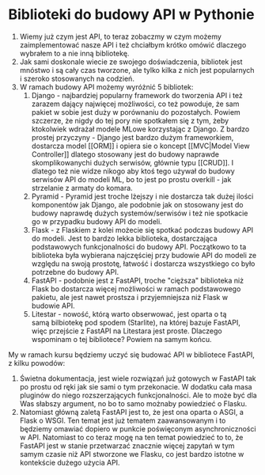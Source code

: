# Biblioteki do budowy API w Pythonie

1. Wiemy już czym jest API, to teraz zobaczmy w czym możemy zaimplementować nasze API i też chciałbym krótko omówić dlaczego wybrałem to a nie inną bibliotekę.
2. Jak sami doskonale wiecie ze swojego doświadczenia, bibliotek jest mnóstwo i są cały czas tworzone, ale tylko kilka z nich jest popularnych i szeroko stosowanych na codzień.
3. W ramach budowy API możemy wyróżnić 5 bibliotek:
	1. Django - najbardziej popularny framework do tworzenia API i też zarazem dający najwięcej możliwości, co też powoduje, że sam pakiet w sobie jest duży w porównaniu do pozostałych. Powiem szczerze, że nigdy do tej pory nie spotkałem się z tym, żeby ktokolwiek wdrażał modele MLowe korzystając z Django. Z bardzo prostej przyczyny - Django jest bardzo dużym frameworkiem, dostarcza model [[ORM]] i opiera sie o koncept [[MVC|Model View Controller]] dlatego stosowany jest do budowy naprawde skomplikowanychi dużych serwisów, głównie typu [[CRUD]]. I dlatego też nie widze nikogo aby ktoś tego używał do budowy serwisów API do modeli ML, bo to jest po prostu overkill - jak strzelanie z armaty do komara.
	2. Pyramid - Pyramid jest troche lżejszy i nie dostarcza tak dużej ilości komponentów jak Django, ale podobnie jak on stosowany jest do budowy naprawdę dużych systemów/serwisów i też nie spotkacie go w przypadku budowy API do modeli. 
	3. Flask - z Flaskiem z kolei możecie się spotkać podczas budowy API do modeli. Jest to bardzo lekka biblioteka, dostarczająca podstawowych funkcjonalności do budowy API. Początkowo to ta biblioteka była wybierana najczęściej przy budowie API do modeli ze względu na swoją prostotę, łatwość i dostarcza wszystkiego co było potrzebne do budowy API. 
	4. FastAPI - podobnie jest z FastAPI, troche "cięższa" biblioteka niż Flask bo dostarcza więcej możliwości w ramach podstawowego pakietu, ale jest nawet prostsza i przyjemniejsza niż Flask w budowie API. 
	5. Litestar - nowość, którą warto obserwować, jest oparta o tą samą bilbiotekę pod spodem (Starlite), na której bazuje FastAPI, więc przejście z FastAPI na Litestara jest proste. Dlaczego wspominam o tej bibliotece? Powiem na samym końcu.

My w ramach kursu będziemy uczyć się budować API w bibliotece FastAPI, z kilku powodów:
1. Świetna dokumentacja, jest wiele rozwiązań już gotowych w FastAPI tak po prostu od ręki jak sie sami o tym przekonacie. W dodatku cała masa pluginów do niego rozszerzających funkcjonalności. Ale to może być dla Was słabszy argument, no bo to samo możnaby powiedzieć o Flasku.
2. Natomiast główną zaletą FastAPI jest to, że jest ona oparta o ASGI, a Flask o WSGI. Ten temat jest już tematem zaawansowanym i to będziemy omawiać dopiero w punkcie poświęconym asynchroniczności w API. Natomiast to co teraz mogę na ten temat powiedzieć to to, że FastAPI jest w stanie przetwarzać znacznie więcej zapytań w tym samym czasie niż API stworzone we Flasku, co jest bardzo istotne w kontekście dużego użycia API.
